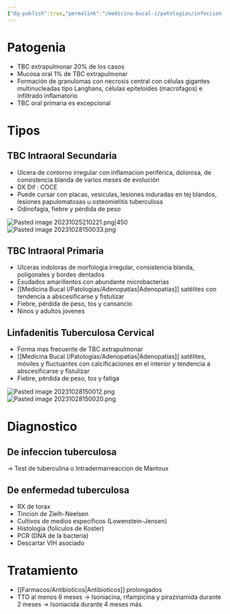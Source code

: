 ```yaml
---
{"dg-publish":true,"permalink":"/medicina-bucal-i/patologias/infeccion-bacterianas/tuberculosis-tbc/"}
---
```



# Patogenia
- TBC extrapulmonar 20% de los casos
- Mucosa oral 1% de TBC extrapulmonar
- Formación de granulomas con necrosis central con células gigantes multinucleadas tipo Langhans, células epiteloides (macrofagos) e infiltrado inflamatorio
- TBC oral primaria es excepcional


# Tipos 
## TBC Intraoral Secundaria
- Ulcera de contorno irregular con inflamacion periférica, dolorosa, de consistencia blanda de varios meses de evolución
- DX Dif : COCE
- Puede cursar con placas, vesiculas, lesiones induradas en tej blandos, lesiones papulomatosas u osteomielitis tuberculosa
- Odinofagia, fiebre y pérdida de peso

![Pasted image 20231025210221.png|450](/img/user/Cirugia%20Bucal%20I/Medias/Pasted%20image%2020231025210221.png)
![Pasted image 20231028150033.png](/img/user/Cirugia%20Bucal%20I/Medias/Pasted%20image%2020231028150033.png)


## TBC Intraoral Primaria 
- UIceras indoloras de morfologia irregular, consistencia blanda, poligonales y bordes dentados
- Exudados amarillentos con abundante microbacterias
- [[Medicina Bucal I/Patologias/Adenopatías\|Adenopatías]] satélites con tendencia a abscesificarse y fistulizar
- Fiebre, pérdida de peso, tos y cansancio
- Ninos y adultos jovenes


## Linfadenitis Tuberculosa Cervical
- Forma mas frecuente de TBC extrapulmonar
- [[Medicina Bucal I/Patologias/Adenopatías\|Adenopatías]] satélites, móviles y fluctuantes con calcificaciones en el interior y tendencia a abscesificarse y fistulizar
- Fiebre, pérdida de peso, tos y fatiga

![Pasted image 20231028150012.png](/img/user/Cirugia%20Bucal%20I/Medias/Pasted%20image%2020231028150012.png)
![Pasted image 20231028150020.png](/img/user/Cirugia%20Bucal%20I/Medias/Pasted%20image%2020231028150020.png)


# Diagnostico

## De infeccion tuberculosa
→ Test de tuberculina o Intradermarreaccion de Mantoux

## De enfermedad tuberculosa
- RX de torax
- Tincion de Zielh-Neelsen
- Cultivos de medios especificos (Lowenstein-Jensen)
- Histologia (foliculos de Koster)
- PCR (DNA de la bacteria)
- Descartar VIH asociado

# Tratamiento
-  [[Farmacos/Antibioticos\|Antibioticos]] prolongados
- TTO al menos 6 meses
→ Isoniacina, rifampicina y pirazinamida durante 2 meses
→ Isoniacida durante 4 meses más